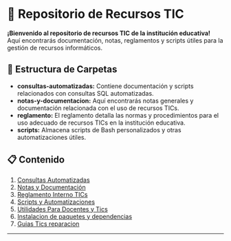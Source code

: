 # 🚀 Repositorio de Recursos TIC

**¡Bienvenido al repositorio de recursos TIC de la institución educativa!** Aquí encontrarás documentación, notas, reglamentos y scripts útiles para la gestión de recursos informáticos.

## 📂 Estructura de Carpetas

- **consultas-automatizadas:** Contiene documentación y scripts relacionados con consultas SQL automatizadas.
- **notas-y-documentacion:** Aquí encontrarás notas generales y documentación relacionada con el uso de recursos TICs.
- **reglamento:** El reglamento detalla las normas y procedimientos para el uso adecuado de recursos TICs en la institución educativa.
- **scripts:** Almacena scripts de Bash personalizados y otras automatizaciones útiles.

## 📋 Contenido

1. [Consultas Automatizadas](./consultas-automatizadas/consultasSQLNotebooks.md)
2. [Notas y Documentación](./notas-y-documentacion/notaas1.md)
3. [Reglamento Interno TICs](reglamento/reglamentoInternoTics.md)
4. [Scripts y Automatizaciones](scripts/)
5. [Utilidades Para Docentes y Tics](./recursosProgramas/utilidades.md)
6. [Instalacion de paquetes y dependencias](./instalaciones/index.md)
7. [Guias Tics reparacion](./guiasReparacion/index.md)

***
